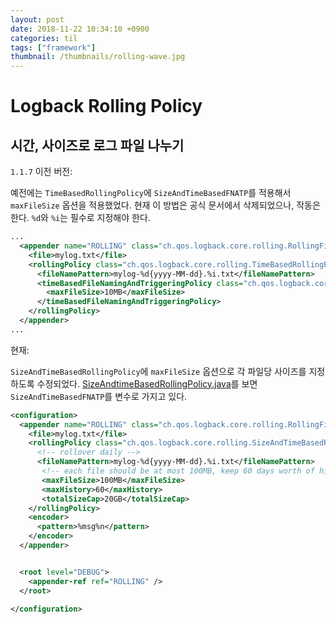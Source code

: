 ```yaml
---
layout: post
date: 2018-11-22 10:34:10 +0900
categories: til
tags: ["framework"]
thumbnail: /thumbnails/rolling-wave.jpg
---
```


# Logback Rolling Policy

## 시간, 사이즈로 로그 파일 나누기

`1.1.7` 이전 버전:

예전에는 `TimeBasedRollingPolicy`에 `SizeAndTimeBasedFNATP`를 적용해서 `maxFileSize` 옵션을 적용했었다. 현재 이 방법은 공식 문서에서 삭제되었으나, 작동은 한다. `%d`와 `%i`는 필수로 지정해야 한다.

```xml
...
  <appender name="ROLLING" class="ch.qos.logback.core.rolling.RollingFileAppender">
    <file>mylog.txt</file>
    <rollingPolicy class="ch.qos.logback.core.rolling.TimeBasedRollingPolicy">
      <fileNamePattern>mylog-%d{yyyy-MM-dd}.%i.txt</fileNamePattern>
      <timeBasedFileNamingAndTriggeringPolicy class="ch.qos.logback.core.rolling.SizeAndTimeBasedFNATP">
        <maxFileSize>10MB</maxFileSize>
      </timeBasedFileNamingAndTriggeringPolicy>
    </rollingPolicy>
  </appender>
...
```

현재:

`SizeAndTimeBasedRollingPolicy`에 `maxFileSize` 옵션으로 각 파일당 사이즈를 지정하도록 수정되었다. [SizeAndtimeBasedRollingPolicy.java](https://github.com/qos-ch/logback/blob/master/logback-core/src/main/java/ch/qos/logback/core/rolling/SizeAndTimeBasedRollingPolicy.java)를 보면 `SizeAndTimeBasedFNATP`를 변수로 가지고 있다.

```xml
<configuration>
  <appender name="ROLLING" class="ch.qos.logback.core.rolling.RollingFileAppender">
    <file>mylog.txt</file>
    <rollingPolicy class="ch.qos.logback.core.rolling.SizeAndTimeBasedRollingPolicy">
      <!-- rollover daily -->
      <fileNamePattern>mylog-%d{yyyy-MM-dd}.%i.txt</fileNamePattern>
       <!-- each file should be at most 100MB, keep 60 days worth of history, but at most 20GB -->
       <maxFileSize>100MB</maxFileSize>
       <maxHistory>60</maxHistory>
       <totalSizeCap>20GB</totalSizeCap>
    </rollingPolicy>
    <encoder>
      <pattern>%msg%n</pattern>
    </encoder>
  </appender>


  <root level="DEBUG">
    <appender-ref ref="ROLLING" />
  </root>

</configuration>
```

